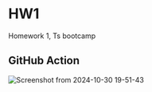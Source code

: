 # HW1
Homework 1, Ts bootcamp 
## GitHub Action 
![Screenshot from 2024-10-30 19-51-43](https://github.com/user-attachments/assets/7c1c141e-0c10-432a-aa94-a54a458a8707)

